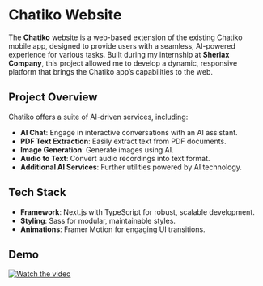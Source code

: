 # Chatiko Website

The **Chatiko** website is a web-based extension of the existing Chatiko mobile app, designed to provide users with a seamless, AI-powered experience for various tasks. Built during my internship at **Sheriax Company**, this project allowed me to develop a dynamic, responsive platform that brings the Chatiko app’s capabilities to the web.

## Project Overview

Chatiko offers a suite of AI-driven services, including:
- **AI Chat**: Engage in interactive conversations with an AI assistant.
- **PDF Text Extraction**: Easily extract text from PDF documents.
- **Image Generation**: Generate images using AI.
- **Audio to Text**: Convert audio recordings into text format.
- **Additional AI Services**: Further utilities powered by AI technology.


## Tech Stack

- **Framework**: Next.js with TypeScript for robust, scalable development.
- **Styling**: Sass for modular, maintainable styles.
- **Animations**: Framer Motion for engaging UI transitions.

## Demo

[![Watch the video](https://img.youtube.com/vi/GSN4i6xxG6E/maxresdefault.jpg)](https://youtu.be/GSN4i6xxG6E)
